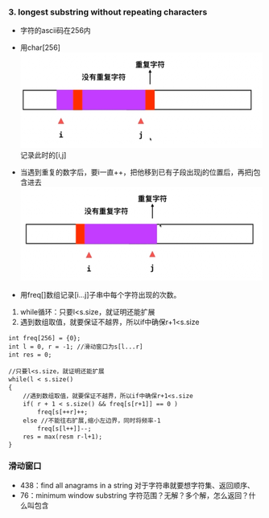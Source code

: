 ### 3. longest substring without repeating characters
- 字符的ascii码在256内
- 用char[256]
![image](assets/clipboard.png)
记录此时的[i,j]

- 当遇到重复的数字后，要i一直++，把他移到已有子段出现j的位置后，再把j包含进去
![image](assets/clipboard-1540350265227.png)

- 用freq[]数组记录[i...j]子串中每个字符出现的次数。

1. while循环：只要l<s.size，就证明还能扩展
2. 遇到数组取值，就要保证不越界，所以if中确保r+1<s.size

```
int freq[256] = {0};
int l = 0, r = -1; //滑动窗口为s[l...r]
int res = 0;

//只要l<s.size，就证明还能扩展
while(l < s.size()
{
    //遇到数组取值，就要保证不越界，所以if中确保r+1<s.size
    if( r + 1 < s.size() && freq[s[r+1]] == 0 )
        freq[s[++r]++;
    else //不能往右扩展,缩小左边界，同时将频率-1
        freq[s[l++]]--;
    res = max(resm r-l+1); 
}
```

### 滑动窗口  
- 438：find all anagrams in a string
对于字符串就要想字符集、返回顺序、
- 76：minimum window substring
字符范围？无解？多个解，怎么返回？什么叫包含